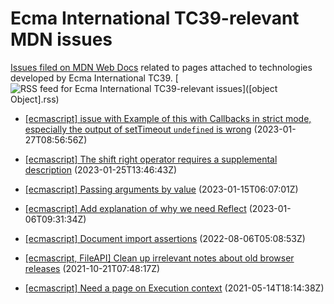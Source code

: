 # Ecma International TC39-relevant MDN issues

[Issues filed on MDN Web Docs](https://github.com/mdn/content/issues) related to pages attached to technologies developed by Ecma International TC39. [![RSS feed for Ecma International TC39-relevant issues](https://www.w3.org/QA/2007/04/feed_icon)]([object Object].rss)

* [[ecmascript] issue with Example of this with Callbacks in strict mode, especially the output of setTimeout `undefined` is wrong](https://github.com/mdn/content/issues/23928) (2023-01-27T08:56:56Z)
  
* [[ecmascript] The shift right operator requires a supplemental description](https://github.com/mdn/content/issues/23883) (2023-01-25T13:46:43Z)
  
* [[ecmascript] Passing arguments by value](https://github.com/mdn/content/issues/23653) (2023-01-15T06:07:01Z)
  
* [[ecmascript] Add explanation of why we need Reflect](https://github.com/mdn/content/issues/23432) (2023-01-06T09:31:34Z)
  
* [[ecmascript] Document import assertions](https://github.com/mdn/content/issues/19220) (2022-08-06T05:08:53Z)
  
* [[ecmascript, FileAPI] Clean up irrelevant notes about old browser releases](https://github.com/mdn/content/issues/9974) (2021-10-21T07:48:17Z)
  
* [[ecmascript] Need a page on Execution context](https://github.com/mdn/content/issues/5006) (2021-05-14T18:14:38Z)
  
